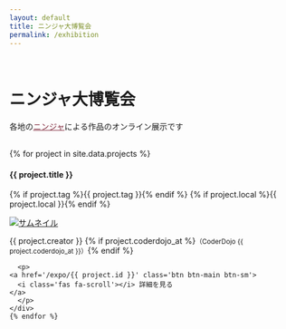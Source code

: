 ```yaml
---
layout: default
title: ニンジャ大博覧会
permalink: /exhibition
---
```

<div class="container mt-5 mb-5">
  <div class="row">
    <div class="col-md-6 offset-md-3 col-12" style='margin: 70px auto 30px;'>
      <h1>ニンジャ大博覧会</h1>
      <p>各地の<a href='https://nara-coderdojo.github.io/#coderdojo%E3%81%A7%E5%AD%90%E3%81%A9%E3%82%82%E3%81%9F%E3%81%A1%E3%83%8B%E3%83%B3%E3%82%B8%E3%83%A3%E3%81%8C%E3%81%A7%E3%81%8D%E3%82%8B%E3%81%93%E3%81%A8:~:text=%E3%80%8C%E3%83%8B%E3%83%B3%E3%82%B8%E3%83%A3%E3%80%8D' style='color: #7e2639;'>ニンジャ</a>による作品のオンライン展示です</p>
    </div>
  </div>

  <div class="air"></div>
  <div class="row text-left">
    {% for project in site.data.projects %}
    <div class="col-md-6 col-12 p-3 mb-5" id={{ project.id }}>
      <h4 class="ws-title">{{ project.title }}</h4>
      <p>
        {% if project.tag   %}<span class="badge badge-ws">{{ project.tag   }}</span>{% endif %}
        {% if project.local %}<span class="badge badge-ws">{{ project.local }}</span>{% endif %}
      </p>
      <div class="my-3">
        <a href="/expo/{{ project.id }}">
          <img class="w-100 px-5" alt="サムネイル"
	       {% if project.thumbnail %}
	       src="/img/2023/exhibition/{{ project.thumbnail }}" {% else  %}
	       src="/img/2023/dummy.jpg"
               {% endif %}
	  >
        </a>
      </div>
      <p class="exhibition-speaker-name">
	{{ project.creator }}
	{% if project.coderdojo_at %}<small>（CoderDojo {{ project.coderdojo_at }}）</small>{% endif %}
      </p>

      <p>
	<a href='/expo/{{ project.id }}' class='btn btn-main btn-sm'>
	  <i class='fas fa-scroll'></i> 詳細を見る
	</a>
      </p>
    </div>
    {% endfor %}
  </div>
</div>
